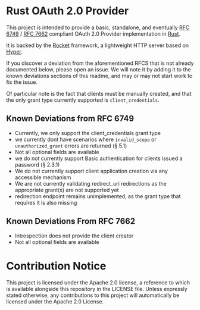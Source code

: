 # Rust OAuth 2.0 Provider

This project is intended to provide a basic, standalone, and eventually [RFC 6749](https://tools.ietf.org/html/rfc6749) / [RFC 7662](https://tools.ietf.org/html/rfc7662) compliant OAuth 2.0 Provider implementation in [Rust](https://www.rust-lang.org).

It is backed by the [Rocket](https://github.com/SergioBenitez/Rocket) framework, a lightweight HTTP server based on [Hyper](https://github.com/hyperium/hyper).

If you discover a deviation from the aforementioned RFCS that is not already documented below, please open an issue. We will note it by adding it to the known deviations sections of this readme, and may or may not start work to fix the issue.

Of particular note is the fact that clients must be manually created, and that the only grant type currently supported is `client_credentials`.

## Known Deviations from RFC 6749
- Currently, we only support the client_credentials grant type
- we currently dont have scenarios where `invalid_scope` or `unauthorized_grant` errors are returned (§ 5.1)
- Not all optional fields are available
- we do not currently support Basic authentication for clients issued a password (§ 2.3.1)
- We do not currently support client application creation via any accessible mechanism
- We are not currently validating redirect_uri redirections as the appropriate grant(s) are not supported yet
- redirection endpoint remains unimplemented, as the grant type that requires it is also missing

## Known Deviations From RFC 7662
- Introspection does not provide the client creator
- Not all optional fields are available

# Contribution Notice

This project is licensed under the Apache 2.0 license, a reference to which is available alongside this repository in the LICENSE file. Unless expressly stated otherwise, any contributions to this project will automatically be licensed under the Apache 2.0 License.